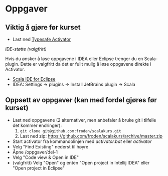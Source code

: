 Oppgaver
========

## Viktig å gjøre før kurset
* Last ned [Typesafe Activator](http://typesafe.com/platform/getstarted)

*IDE-støtte (valgfritt)*

Hvis du ønsker å løse oppgavene i IDEA eller Eclipse trenger du en Scala-plugin.
Dette er valgfritt da det er fullt mulig å løse oppgavene direkte i Activator.

* [Scala IDE for Eclipse](http://scala-ide.org/)
* IDEA: Settings -> plugins -> Install JetBrains plugin -> Scala

## Oppsett av oppgaver (kan med fordel gjøres før kurset)
* Last ned oppgavene (2 alternativer, men anbefaler å bruke git i tilfelle det kommer endringer):
  1. `git clone git@github.com:froden/scalakurs.git`
  2. Last ned zip: https://github.com/froden/scalakurs/archive/master.zip
* Start activator fra kommandolinjen med *activator.bat* eller *activator*
* Velg "Find Existing" nederst til høyre
* Åpne <scalakurs>/oppgaver/del-1
* Velg "Code view & Open in IDE"
* (valgfritt) Velg "Open" og enten "Open project in Intellij IDEA" eller "Open project in Eclipse"
